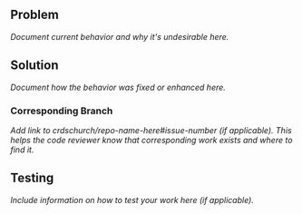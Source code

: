 ## Problem
*Document current behavior and why it's undesirable here.*

## Solution
*Document how the behavior was fixed or enhanced here.*

### Corresponding Branch
*Add link to crdschurch/repo-name-here#issue-number (if applicable). This helps the code reviewer know that corresponding work exists and where to find it.*

## Testing
*Include information on how to test your work here (if applicable).*
